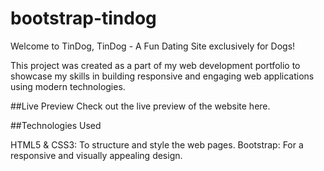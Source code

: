 # bootstrap-tindog

Welcome to TinDog, TinDog - A Fun Dating Site exclusively for Dogs!

This project was created as a part of my web development portfolio to showcase my skills in building responsive and engaging web applications using modern technologies.

##Live Preview
Check out the live preview of the website here. 

##Technologies Used

HTML5 & CSS3: To structure and style the web pages.
Bootstrap: For a responsive and visually appealing design.
